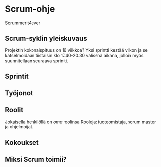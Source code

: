 
# Scrum-ohje
Scrummerit4ever
## Scrum-syklin yleiskuvaus
Projektin kokonaispituus on 16 viikkoa?  Yksi sprintti kestää viikon ja se katselmoidaan tiistaisin klo 17.40-20.30 välisenä aikana, jolloin myös suunnitellaan seuraava sprintti.
## Sprintit
## Työjonot
## Roolit
Jokaisella henkilöllä on _oma_ roolinsa
Rooleja: tuoteomistaja, scrum master ja ohjelmoijat.
## Kokoukset
## Miksi Scrum toimii?

